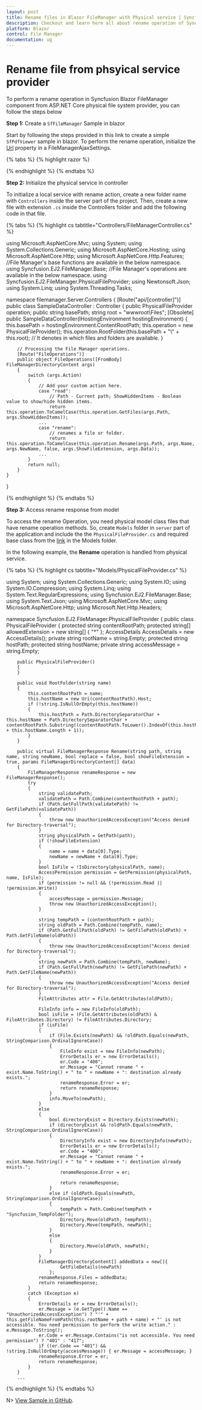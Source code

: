 ```yaml
---
layout: post
title: Rename files in Blazor FileManager with Physical service | Syncfusion
description: Checkout and learn here all about rename operation of Syncfusion Blazor FileManager component with physical service and more.
platform: Blazor
control: File Manager
documentation: ug
---
```


# Rename file from phsyical service provider

To perform a rename operation in Syncfusion Blazor FileManager component from ASP.NET Core physical file system provider, you can follow the steps below

**Step 1:** Create a `SfFileManager` Sample in blazor

Start by following the steps provided in this link to create a simple `SfPdfViewer` sample in blazor. To perform the rename operation, initialize the [Url](https://help.syncfusion.com/cr/blazor/Syncfusion.Blazor.FileManager.FileManagerAjaxSettings.html#Syncfusion_Blazor_FileManager_FileManagerAjaxSettings_Url) property in a FileManagerAjaxSettings.

{% tabs %}
{% highlight razor %}

<SfFileManager TValue="FileManagerDirectoryContent">
    <FileManagerAjaxSettings Url="/api/FileManager/FileOperations">
    </FileManagerAjaxSettings>
</SfFileManager>

{% endhighlight %}
{% endtabs %}

**Step 2:** Initialize the physical service in controller

To initialize a local service with rename action, create a new folder name with `Controllers` inside the server part of the project. Then, create a new file with extension `.cs` inside the Controllers folder and add the following code in that file.

{% tabs %}
{% highlight cs tabtitle="Controllers/FileManagerController.cs" %}

using Microsoft.AspNetCore.Mvc;
using System;
using System.Collections.Generic;
using Microsoft.AspNetCore.Hosting;
using Microsoft.AspNetCore.Http;
using Microsoft.AspNetCore.Http.Features;
//File Manager's base functions are available in the below namespace.
using Syncfusion.EJ2.FileManager.Base;
//File Manager's operations are available in the below namespace.
using Syncfusion.EJ2.FileManager.PhysicalFileProvider;
using Newtonsoft.Json;
using System.Linq;
using System.Threading.Tasks;

namespace filemanager.Server.Controllers
{
    [Route("api/[controller]")]
    public class SampleDataController : Controller
    {
        public PhysicalFileProvider operation;
        public string basePath;
        string root = "wwwroot\\Files";
        [Obsolete]
        public SampleDataController(IHostingEnvironment hostingEnvironment)
        {
            this.basePath = hostingEnvironment.ContentRootPath;
            this.operation = new PhysicalFileProvider();
            this.operation.RootFolder(this.basePath + "\\" + this.root); // It denotes in which files and folders are available.
        }

        // Processing the File Manager operations.
        [Route("FileOperations")]
        public object FileOperations([FromBody] FileManagerDirectoryContent args)
        {
            switch (args.Action)
            {
                // Add your custom action here.
                case "read":
                    // Path - Current path; ShowHiddenItems - Boolean value to show/hide hidden items.
                    return this.operation.ToCamelCase(this.operation.GetFiles(args.Path, args.ShowHiddenItems));
                ...
                case "rename":
                    // renames a file or folder.
                    return this.operation.ToCamelCase(this.operation.Rename(args.Path, args.Name, args.NewName, false, args.ShowFileExtension, args.Data));
                ...
            }
            return null;
        }
    }
}

{% endhighlight %}
{% endtabs %}

**Step 3:** Access rename response from model

To access the rename Operation, you need physical model class files that have rename operation methods. So, create `Models` folder in `server` part of the application and include the the `PhysicalFileProvider.cs` and required base class from the [link](https://github.com/SyncfusionExamples/ej2-aspcore-file-provider/tree/master/Models) in the Models folder.

In the following example, the **Rename** operation is handled from physical service.

{% tabs %}
{% highlight cs tabtitle="Models/PhysicalFileProvider.cs" %}

﻿using System;
using System.Collections.Generic;
using System.IO;
using System.IO.Compression;
using System.Linq;
using System.Text.RegularExpressions;
using Syncfusion.EJ2.FileManager.Base;
using System.Text.Json;
using Microsoft.AspNetCore.Mvc;
using Microsoft.AspNetCore.Http;
using Microsoft.Net.Http.Headers;


namespace Syncfusion.EJ2.FileManager.PhysicalFileProvider
{
    public class PhysicalFileProvider 
    {
        protected string contentRootPath;
        protected string[] allowedExtension = new string[] { "*" };
        AccessDetails AccessDetails = new AccessDetails();
        private string rootName = string.Empty;
        protected string hostPath;
        protected string hostName;
        private string accessMessage = string.Empty;

        public PhysicalFileProvider()
        {
        }

        public void RootFolder(string name)
        {
            this.contentRootPath = name;
            this.hostName = new Uri(contentRootPath).Host;
            if (!string.IsNullOrEmpty(this.hostName))
            {
                this.hostPath = Path.DirectorySeparatorChar + this.hostName + Path.DirectorySeparatorChar + contentRootPath.Substring((contentRootPath.ToLower().IndexOf(this.hostName) + this.hostName.Length + 1));
            }
        }

        public virtual FileManagerResponse Rename(string path, string name, string newName, bool replace = false, bool showFileExtension = true, params FileManagerDirectoryContent[] data)
        {
            FileManagerResponse renameResponse = new FileManagerResponse();
            try
            {
                string validatePath;
                validatePath = Path.Combine(contentRootPath + path);
                if (Path.GetFullPath(validatePath) != GetFilePath(validatePath))
                {
                    throw new UnauthorizedAccessException("Access denied for Directory-traversal");
                }
                string physicalPath = GetPath(path);
                if (!showFileExtension)
                {
                    name = name + data[0].Type;
                    newName = newName + data[0].Type;
                }
                bool IsFile = !IsDirectory(physicalPath, name);
                AccessPermission permission = GetPermission(physicalPath, name, IsFile);
                if (permission != null && (!permission.Read || !permission.Write))
                {
                    accessMessage = permission.Message;
                    throw new UnauthorizedAccessException();
                }

                string tempPath = (contentRootPath + path);
                string oldPath = Path.Combine(tempPath, name);
                if (Path.GetFullPath(oldPath) != GetFilePath(oldPath) + Path.GetFileName(oldPath))
                {
                    throw new UnauthorizedAccessException("Access denied for Directory-traversal");
                }
                string newPath = Path.Combine(tempPath, newName);
                if (Path.GetFullPath(newPath) != GetFilePath(newPath) + Path.GetFileName(newPath))
                {
                    throw new UnauthorizedAccessException("Access denied for Directory-traversal");
                }
                FileAttributes attr = File.GetAttributes(oldPath);

                FileInfo info = new FileInfo(oldPath);
                bool isFile = (File.GetAttributes(oldPath) & FileAttributes.Directory) != FileAttributes.Directory;
                if (isFile)
                {
                    if (File.Exists(newPath) && !oldPath.Equals(newPath, StringComparison.OrdinalIgnoreCase))
                    {
                        FileInfo exist = new FileInfo(newPath);
                        ErrorDetails er = new ErrorDetails();
                        er.Code = "400";
                        er.Message = "Cannot rename " + exist.Name.ToString() + " to " + newName + ": destination already exists.";
                        renameResponse.Error = er;
                        return renameResponse;
                    }
                    info.MoveTo(newPath);
                }
                else
                {
                    bool directoryExist = Directory.Exists(newPath);
                    if (directoryExist && !oldPath.Equals(newPath, StringComparison.OrdinalIgnoreCase))
                    {
                        DirectoryInfo exist = new DirectoryInfo(newPath);
                        ErrorDetails er = new ErrorDetails();
                        er.Code = "400";
                        er.Message = "Cannot rename " + exist.Name.ToString() + " to " + newName + ": destination already exists.";
                        renameResponse.Error = er;

                        return renameResponse;
                    }
                    else if (oldPath.Equals(newPath, StringComparison.OrdinalIgnoreCase))
                    {
                        tempPath = Path.Combine(tempPath + "Syncfusion_TempFolder");
                        Directory.Move(oldPath, tempPath);
                        Directory.Move(tempPath, newPath);
                    }
                    else
                    {
                        Directory.Move(oldPath, newPath);
                    }
                }
                FileManagerDirectoryContent[] addedData = new[]{
                        GetFileDetails(newPath)
                    };
                renameResponse.Files = addedData;
                return renameResponse;
            }
            catch (Exception e)
            {
                ErrorDetails er = new ErrorDetails();
                er.Message = (e.GetType().Name == "UnauthorizedAccessException") ? "'" + this.getFileNameFromPath(this.rootName + path + name) + "' is not accessible. You need permission to perform the write action." : e.Message.ToString();
                er.Code = er.Message.Contains("is not accessible. You need permission") ? "401" : "417";
                if ((er.Code == "401") && !string.IsNullOrEmpty(accessMessage)) { er.Message = accessMessage; }
                renameResponse.Error = er;
                return renameResponse;
            }
        }
        ...

{% endhighlight %}
{% endtabs %}

N> [View Sample in GitHub](https://github.com/SyncfusionExamples/Blazor-Getting-Started-Examples/tree/main/FileManager).